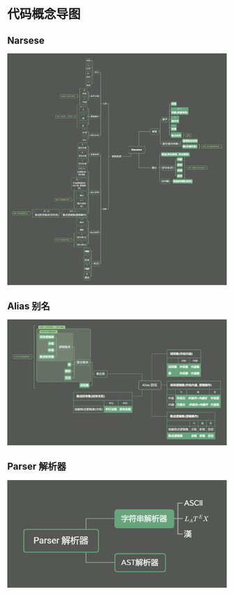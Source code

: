 # 代码概念导图

## Narsese

![Narsese](Narsese.png)

## Alias 别名

![Alias别名](Alias别名.png)

## Parser 解析器

![Parser解析器](Parser解析器.png)

